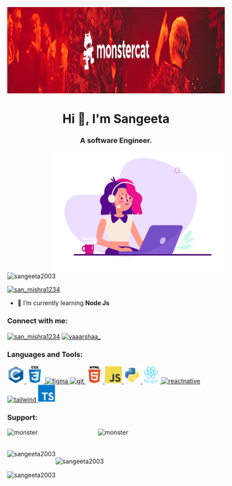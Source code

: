 <img src="LQnX59nHBsOV.gif" width=1500px height="200px">
<!-- <p align="right"> <img src="me.gif" alt="count" />  -->
<h1 align="center">Hi 👋, I'm Sangeeta</h1>
<h3 align="center">A software Engineer.</h3>
<img align="right" alt="Coding" width="400" src="me.gif">
<p align="left"> <img src="https://komarev.com/ghpvc/?username=sangeeta2003&label=Profile%20views&color=0e75b6&style=flat" alt="sangeeta2003" /> </p>

<p align="left"> <a href="https://twitter.com/san_mishra1234" target="blank"><img src="https://img.shields.io/twitter/follow/san_mishra1234?logo=twitter&style=for-the-badge" alt="san_mishra1234" /></a> </p>

- 🌱 I’m currently learning **Node Js**

<h3 align="left">Connect with me:</h3>
<p align="left">
<a href="https://twitter.com/san_mishra1234" target="blank"><img align="center" src="https://raw.githubusercontent.com/rahuldkjain/github-profile-readme-generator/master/src/images/icons/Social/twitter.svg" alt="san_mishra1234" height="30" width="40" /></a>
<a href="https://instagram.com/vaaarshaa_" target="blank"><img align="center" src="https://raw.githubusercontent.com/rahuldkjain/github-profile-readme-generator/master/src/images/icons/Social/instagram.svg" alt="vaaarshaa_" height="30" width="40" /></a>
</p>

<h3 align="left">Languages and Tools:</h3>
<p align="left"> <a href="https://www.cprogramming.com/" target="_blank" rel="noreferrer"> <img src="https://raw.githubusercontent.com/devicons/devicon/master/icons/c/c-original.svg" alt="c" width="40" height="40"/> </a> <a href="https://www.w3schools.com/css/" target="_blank" rel="noreferrer"> <img src="https://raw.githubusercontent.com/devicons/devicon/master/icons/css3/css3-original-wordmark.svg" alt="css3" width="40" height="40"/> </a> <a href="https://www.figma.com/" target="_blank" rel="noreferrer"> <img src="https://www.vectorlogo.zone/logos/figma/figma-icon.svg" alt="figma" width="40" height="40"/> </a> <a href="https://git-scm.com/" target="_blank" rel="noreferrer"> <img src="https://www.vectorlogo.zone/logos/git-scm/git-scm-icon.svg" alt="git" width="40" height="40"/> </a> <a href="https://www.w3.org/html/" target="_blank" rel="noreferrer"> <img src="https://raw.githubusercontent.com/devicons/devicon/master/icons/html5/html5-original-wordmark.svg" alt="html5" width="40" height="40"/> </a> <a href="https://developer.mozilla.org/en-US/docs/Web/JavaScript" target="_blank" rel="noreferrer"> <img src="https://raw.githubusercontent.com/devicons/devicon/master/icons/javascript/javascript-original.svg" alt="javascript" width="40" height="40"/> </a> <a href="https://www.python.org" target="_blank" rel="noreferrer"> <img src="https://raw.githubusercontent.com/devicons/devicon/master/icons/python/python-original.svg" alt="python" width="40" height="40"/> </a> <a href="https://reactjs.org/" target="_blank" rel="noreferrer"> <img src="https://raw.githubusercontent.com/devicons/devicon/master/icons/react/react-original-wordmark.svg" alt="react" width="40" height="40"/> </a> <a href="https://reactnative.dev/" target="_blank" rel="noreferrer"> <img src="https://reactnative.dev/img/header_logo.svg" alt="reactnative" width="40" height="40"/> </a> <a href="https://tailwindcss.com/" target="_blank" rel="noreferrer"> <img src="https://www.vectorlogo.zone/logos/tailwindcss/tailwindcss-icon.svg" alt="tailwind" width="40" height="40"/> </a> <a href="https://www.typescriptlang.org/" target="_blank" rel="noreferrer"> <img src="https://raw.githubusercontent.com/devicons/devicon/master/icons/typescript/typescript-original.svg" alt="typescript" width="40" height="40"/> </a> </p>

<h3 align="left">Support:</h3>
<p><a href="https://www.buymeacoffee.com/monster"> <img align="left" src="https://cdn.buymeacoffee.com/buttons/v2/default-yellow.png" height="50" width="210" alt="monster" /></a><a href="https://ko-fi.com/monster"> <img align="left" src="https://cdn.ko-fi.com/cdn/kofi3.png?v=3" height="50" width="210" alt="monster" /></a></p><br><br>

<p><img align="left" src="https://github-readme-stats.vercel.app/api/top-langs?username=sangeeta2003&show_icons=true&locale=en&layout=compact" alt="sangeeta2003" /></p>

<p>&nbsp;<img align="center" src="https://github-readme-stats.vercel.app/api?username=sangeeta2003&show_icons=true&locale=en" alt="sangeeta2003" /></p>

<p><img align="center" src="https://github-readme-streak-stats.herokuapp.com/?user=sangeeta2003&" alt="sangeeta2003" /></p>
